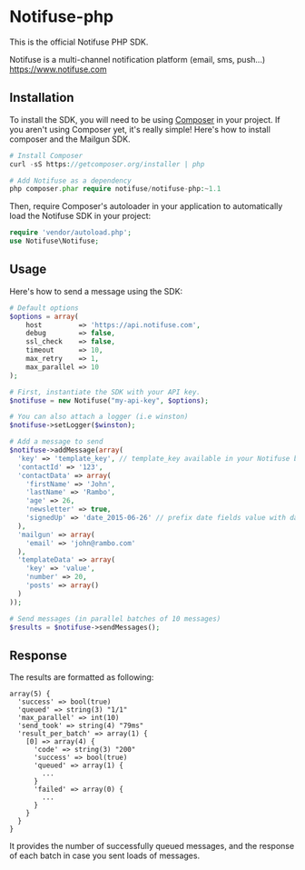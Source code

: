 Notifuse-php
===========

This is the official Notifuse PHP SDK.

Notifuse is a multi-channel notification platform (email, sms, push...) https://www.notifuse.com


Installation
------------
To install the SDK, you will need to be using [Composer](http://getcomposer.org/) 
in your project. 
If you aren't using Composer yet, it's really simple! Here's how to install 
composer and the Mailgun SDK.

```PHP
# Install Composer
curl -sS https://getcomposer.org/installer | php

# Add Notifuse as a dependency
php composer.phar require notifuse/notifuse-php:~1.1
``` 


Then, require Composer's autoloader in your application to automatically 
load the Notifuse SDK in your project:
```PHP
require 'vendor/autoload.php';
use Notifuse\Notifuse;
```

Usage
-----
Here's how to send a message using the SDK:

```php
# Default options
$options = array(
    host         => 'https://api.notifuse.com',
    debug        => false,
    ssl_check    => false,
    timeout      => 10,
    max_retry    => 1,
    max_parallel => 10
);

# First, instantiate the SDK with your API key. 
$notifuse = new Notifuse("my-api-key", $options);

# You can also attach a logger (i.e winston)
$notifuse->setLogger($winston);

# Add a message to send
$notifuse->addMessage(array(
  'key' => 'template_key', // template_key available in your Notifuse backend
  'contactId' => '123',
  'contactData' => array(
    'firstName' => 'John',
    'lastName' => 'Rambo',
    'age' => 26,
    'newsletter' => true,
    'signedUp' => 'date_2015-06-26' // prefix date fields value with date_
  ),
  'mailgun' => array(
    'email' => 'john@rambo.com'
  ),
  'templateData' => array(
    'key' => 'value',
    'number' => 20,
    'posts' => array()
  )
));

# Send messages (in parallel batches of 10 messages)
$results = $notifuse->sendMessages();
```

Response
--------

The results are formatted as following:

```
array(5) {
  'success' => bool(true)
  'queued' => string(3) "1/1"
  'max_parallel' => int(10)
  'send_took' => string(4) "79ms"
  'result_per_batch' => array(1) {
    [0] => array(4) {
      'code' => string(3) "200"
      'success' => bool(true)
      'queued' => array(1) {
        ...
      }
      'failed' => array(0) {
        ...
      }
    }
  }
}
```

It provides the number of successfully queued messages, and the response of each batch in case you sent loads of messages.

